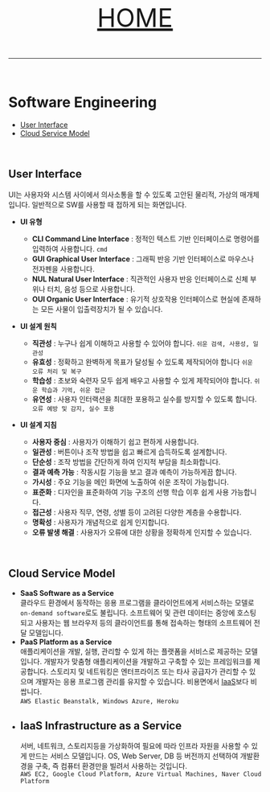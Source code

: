 <p align="center" style="font-size:50px">
    <a href="https://github.com/lsw6684/ComputerScience">HOME</a>
</p>

***

<br />

# Software Engineering
- [User Interface](#user-interface)
- [Cloud Service Model](#cloud-service-model)

<br />

## User Interface
UI는 사용자와 시스템 사이에서 의사소통을 할 수 있도록 고안된 물리적, 가상의 매개체입니다. 일반적으로 SW를 사용할 때 접하게 되는 화면입니다.
- **UI 유형**
    - **CLI Command Line Interface** : 정적인 텍스트 기반 인터페이스로 명령어를 입력하여 사용합니다. `cmd`
    - **GUI Graphical User Interface** : 그래픽 반응 기반 인터페이스로 마우스나 전자펜을 사용합니다.
    - **NUL Natural User Interface** : 직관적인 사용자 반응 인터페이스로 신체 부위나 터치, 음성 등으로 사용합니다.
    - **OUI Organic User Interface** : 유기적 상호작용 인터페이스로 현실에 존재하는 모든 사물이 입출력장치가 될 수 있습니다.
- **UI 설계 원칙**
    - **직관성** : 누구나 쉽게 이해하고 사용할 수 있어야 합니다. `쉬운 검색, 사용성, 일관성`
    - **유효성** : 정확하고 완벽하게 목표가 달성될 수 있도록 제작되어야 합니다 `쉬운 오류 처리 및 복구`
    - **학습성** : 초보와 숙련자 모두 쉽게 배우고 사용할 수 있게 제작되어야 합니다. `쉬운 학습과 기억, 쉬운 접근`
    - **유연성** : 사용자 인터랙션을 최대한 포용하고 실수를 방지할 수 있도록 합니다. `오류 예방 및 감지, 실수 포용`

- **UI 설계 지침**
    - **사용자 중심** : 사용자가 이해하기 쉽고 편하게 사용합니다.
    - **일관성** : 버튼이나 조작 방법을 쉽고 빠르게 습득하도록 설계합니다.
    - **단순성** : 조작 방법을 간단하게 하여 인지적 부담을 최소화합니다.
    - **결과 예측 가능** : 작동시킬 기능을 보고 결과 예측이 가능하게끔 합니다.
    - **가시성** : 주요 기능을 메인 화면에 노출하여 쉬운 조작이 가능합니다.
    - **표준화** : 디자인을 표준화하여 기능 구조의 선행 학습 이후 쉽게 사용 가능합니다.
    - **접근성** : 사용자 직무, 연령, 성별 등이 고려된 다양한 계층을 수용합니다.
    - **명확성** : 사용자가 개념적으로 쉽게 인지합니다.
    - **오류 발생 해결** : 사용자가 오류에 대한 상황을 정확하게 인지할 수 있습니다.
    
<br />

## Cloud Service Model
- **SaaS Software as a Service**<br />
    클라우드 환경에서 동작하는 응용 프로그램을 클라이언트에게 서비스하는 모델로 `on-demand software`로도 불립니다. 소프트웨어 및 관련 데이터는 중앙에 호스팅되고 사용자는 웹 브라우저 등의 클라이언트를 통해 접속하는 형태의 소프트웨어 전달 모델입니다.
- **PaaS Platform as a Service**<br />
    애플리케이션을 개발, 실행, 관리할 수 있게 하는 플랫폼을 서비스로 제공하는 모델입니다. 개발자가 맞춤형 애플리케이션을 개발하고 구축할 수 있는 프레임워크를 제공합니다. 스토리지 및 네트워킹은 엔터프라이즈 또는 타사 공급자가 관리할 수 있으며 개발자는 응용 프로그램 관리를 유지할 수 있습니다. 비용면에서 [IaaS](#iaas-infrastructure-as-a-service)보다 비쌉니다.<br />
    `AWS Elastic Beanstalk, Windows Azure, Heroku`
- ## IaaS Infrastructure as a Service
    서버, 네트워크, 스토리지등을 가상화하여 필요에 따라 인프라 자원을 사용할 수 있게 만드는 서비스 모델입니다. OS, Web Server, DB 등 버전까지 선택하여 개발환경을 구축, 즉 컴퓨터 환경만을 빌려서 사용하는 것입니다.<br />
    `AWS EC2, Google Cloud Platform, Azure Virtual Machines, Naver Cloud Platform`